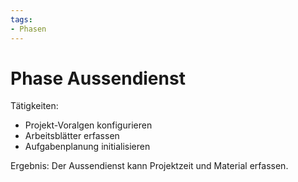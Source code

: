 ```yaml
---
tags:
- Phasen
---
```

# Phase Aussendienst

Tätigkeiten:

* Projekt-Voralgen konfigurieren
* Arbeitsblätter erfassen
* Aufgabenplanung initialisieren

Ergebnis: Der Aussendienst kann Projektzeit und Material erfassen.